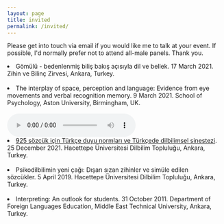```yaml
---
layout: page
title: invited
permalink: /invited/
---
```


<p>Please get into touch via email if you would like me to talk at your event. If possible, I'd normally prefer not to attend all-male panels. Thank you.</p>

<li>Gömülü - bedenlenmiş biliş bakış açısıyla dil ve bellek. 17 March 2021. Zihin ve Bilinç Zirvesi, Ankara, Turkey.</li><br>

<li>The interplay of space, perception and language: Evidence from eye movements and verbal recognition memory. 9 March 2021. School of Psychology, Aston University, Birmingham, UK.</li><br>

<!DOCTYPE html>
<html>
<body>

<audio controls>
  <source src="horse.ogg" type="audio/ogg">
  <source src="horse.mp3" type="audio/mpeg">
Your browser does not support the audio element.
</audio>

</body>
</html>


<li><a href="https://youtu.be/tmsFJWQqPX8">925 sözcük için Türkçe duyu normları ve Türkçede dilbilimsel sinestezi</a>. 25 December 2021. Hacettepe Üniversitesi Dilbilim Topluluğu, Ankara, Turkey.</li><br>

<li>Psikodilbilimin yeni çağı: Dışarı sızan zihinler ve simüle edilen sözcükler. 5 April 2019. Hacettepe Üniversitesi Dilbilim Topluluğu, Ankara, Turkey.</li><br>

<li>Interpreting: An outlook for students. 31 October 2011. Department of Foreign Languages Education, Middle East Technical University, Ankara, Turkey.</li><br>
